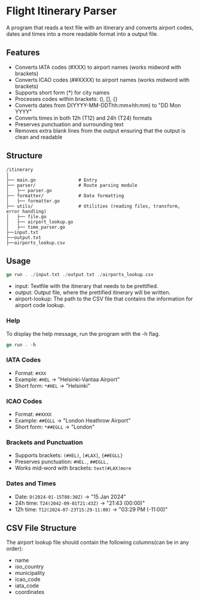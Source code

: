 # Flight Itinerary Parser

A program that reads a text file with an itinerary and converts airport codes, dates and times into a more readable format into a output file.

## Features

- Converts IATA codes (#XXX) to airport names (works midword with brackets)
- Converts ICAO codes (##XXXX) to airport names (works midword with brackets)
- Supports short form (*) for city names
- Processes codes within brackets: (), [], {}
- Converts dates from D(YYYY-MM-DDThh:mm±hh:mm) to "DD Mon YYYY"
- Converts times in both 12h (T12) and 24h (T24) formats
- Preserves punctuation and surrounding text
- Removes extra blank lines from the output ensuring that the output is clean and readable


## Structure
```
/itinerary
│
├── main.go                # Entry
├── parser/                # Route parsing module
│   ├── parser.go
├── formatter/             # Data formatting
│   ├── formatter.go
├── utils/                 # Utilities (reading files, transform, error handling)
│   ├── file.go
│   ├── airport_lookup.go
│   ├── time_parser.go
├──input.txt
├──output.txt
├──airports_lookup.csv 
```

## Usage

```go
go run . ./input.txt ./output.txt ./airports_lookup.csv
```

- input: Textfile with the itinerary that needs to be prettified.
- output: Output file, where the prettified itinerary will be written.
- airport-lookup: The path to the CSV file that contains the information for airport code lookup.

### Help
To display the help message, run the program with the -h flag.
```go
go run . -h
```

### IATA Codes
- Format: `#XXX`
- Example: `#HEL` → "Helsinki-Vantaa Airport"
- Short form: `*#HEL` → "Helsinki"

### ICAO Codes
- Format: `##XXXX`
- Example: `##EGLL` → "London Heathrow Airport"
- Short form: `*##EGLL` → "London"

### Brackets and Punctuation
- Supports brackets: `(#HEL)`, `[#LAX]`, `{##EGLL}`
- Preserves punctuation: `#HEL.`, `##EGLL,`
- Works mid-word with brackets: `text(#LAX)more`

### Dates and Times
- Date: `D(2024-01-15T08:30Z)` → "15 Jan 2024"
- 24h time: `T24(2042-09-01T21:43Z)` → "21:43 (00:00)"
- 12h time: `T12(2024-07-23T15:29-11:00)` → "03:29 PM (-11:00)"

## CSV File Structure

The airport lookup file should contain the following columns(can be in any order):
- name
- iso_country
- municipality
- icao_code
- iata_code
- coordinates
